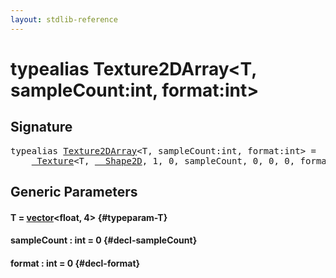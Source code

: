 ```yaml
---
layout: stdlib-reference
---
```


# typealias Texture2DArray\<T, sampleCount:int, format:int\>

## Signature

<pre>
<span class='code_keyword'>typealias</span> <a href="/stdlib-reference/types/Texture2DArray" class="code_type">Texture2DArray</a>&lt;<span class="code_type">T</span>, sampleCount:<span class="code_keyword">int</span>, format:<span class="code_keyword">int</span>&gt; = 
    <a href="/stdlib-reference/types/Texture/index" class="code_type">_Texture</a>&lt;<span class="code_type">T</span>, <a href="/stdlib-reference/types/Shape2D/index" class="code_type">__Shape2D</a>, 1, 0, sampleCount, 0, 0, 0, format&gt;;
</pre>

## Generic Parameters

#### T  = [vector](/stdlib-reference/types/vector/index)\<float, 4\> {#typeparam-T}
#### sampleCount  : int = 0 {#decl-sampleCount}
#### format  : int = 0 {#decl-format}

